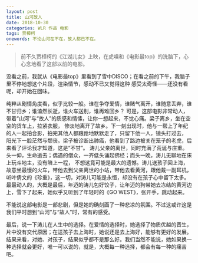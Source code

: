 ```yaml
---
layout: post
title: 山河故人
date: 2018-10-30
categories: WLR 作品 电影
tags: 贾樟柯
onewords: 不论山河在不在，故人都已不在。
---
```

> 前不久贾樟柯的《江湖儿女》上映，在虎嗅和《电影最top》的洗脑下，心心念地看了这部以前的电影。

没看之前，我就从《电影最top》里看到了雪中DISCO；在看之前的下午，我脑子里不停地想这个片段，渲染情节，感动不已又觉得这种
感受太奇怪——还没有看呢，却开始在回味。

纯粹从剧情角度看，似乎比较一般。谁在争夺爱情，谁赌气离开，谁随意丢弃，谁不甘归乡；谁溘然长逝，谁火车送别，谁再难回乡？
可是，这部电影非常动人，带着“山河”与“故人”的质感和情愫，让你一想起来，不觉心痛。梁子离乡，坐在空空的货车上，拉紧衣服，
惨淡地离开了故乡。下一刻出现时，他与一帮上了年纪的人一起拍合影，拍完其他人都踉跄地默默走了，只留下他一人，镜头打过去，
阳光下一脸茫然与颓丧。梁子被诊断出肺癌，他看到了路边被关在笼子的老虎，后来看了评论我才知道，这是“不甘”。
涛儿父亲的离世，同时充满了荒诞与庄重。头一仰，生命逝去；偶遇的僧众，一齐低头诵起佛经；而头一晚，涛儿无聊地在床上玩斗地主，没有陪上一程，
不想这竟可能是最大的遗憾。涛儿送孩子回上海，故意坐最慢的火车，带他去到父亲离世的小站，带他去看黄河，跟他戴一副耳机，听叶倩文的《珍重》，这一切，对涛儿可能是永恒，却没有在孩子心中留下太多。最最动人的，大概是最后，年迈的涛儿包好饺子，让年迈的狗带她去冻结的黄河边上，雪下了起来，她似乎又听到了年轻时的《GO WEST》，张开手，跳动起来。

不能说这部电影是一部悲剧，但是她的确刻画了一种悲凉的氛围。不过这或许这是我们平时想到“山河”与“故人”时，常有的感受。

最后，说一下涛儿在人生中的选择。在爱情的选择时，她选择了物质优越的晋生，片中没有交代原因；在送孩子去上海时，她说还是去上海好，能够有更好的发展。结果来看，对她、对孩子，结果似乎都不是那么好。我们当然不能说，她如果换一种选择就会更好，唯一可以说的，就是，大概每一种选择，都会有每一种的痛苦吧。